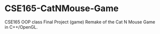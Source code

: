 # CSE165-CatNMouse-Game
CSE165 OOP class Final Project (game) Remake of the Cat N Mouse Game in C++/OpenGL.

